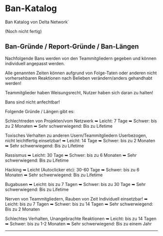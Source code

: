 # Ban-Katalog
Ban Katalog von Delta Network´

(Noch nicht fertig)

Ban-Gründe / Report-Gründe / Ban-Längen
----------------------------------------------------------

Nachfolgende Bans werden von den Teammitgliedern gegeben und können individuell angepasst werden.

Alle genannten Zeiten können aufgrund von Folge-Taten oder anderen nicht vorhersehbaren Reaktionen nach Belieben verändern/anders gehandhabt werden!

Teammitglieder haben Weisungsrecht, Nutzer haben sich daran zu halten!

Bans sind nicht anfechtbar!



Folgende Gründe / Längen gibt es:

Schlechtreden von Projekten/vom Netzwerk
➥ Leicht: 7 Tage
➥ Schwer: bis zu 2 Monaten
➥ Sehr schwerwiegend: Bis zu Lifetime

Toxisches Verhalten zu anderen Usern/Teammitgliedern
Userbezogen, nicht leichtfertig einsetzbar!
➥ Leicht: 14 Tage
➥ Schwer: bis zu 2 Monaten
➥ Sehr schwerwiegend: Bis zu Lifetime

Rassismus
➥ Leicht: 30 Tage
➥ Schwer: bis zu 6 Monaten
➥ Sehr schwerwiegend: Bis zu Lifetime

Hacking
➥ Leicht (Autoclicker etc): 30-60 Tage
➥ Schwer: bis zu 6 Monaten
➥ Sehr schwerwiegend: Bis zu Lifetime

Bugabusen
➥ Leicht: bis zu 7 Tagen
➥ Schwer: bis zu 30 Tage
➥ Sehr schwerwiegend: Bis zu Lifetime

Nerven von Teammitgliedern, Rauben von Zeit
Individuell einsetzbar!
➥ Leicht: bis zu 7 Tagen
➥ Schwer: bis zu 14 Tagen
➥ Sehr schwerwiegend: Bis zu 2 Monaten

Schlechtes Verhalten, Unangebrachte Reaktionen
➥ Leicht: bis zu 14 Tagen
➥ Schwer: bis zu 1-2 Monaten
➥ Sehr schwerwiegend: Bis zu einem Jahr

----------------------------------------------------------

